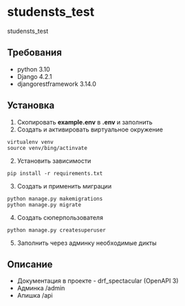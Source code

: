 # studensts_test
studensts_test
## Требования
* python 3.10
* Django 4.2.1
* djangorestframework 3.14.0
## Установка
1. Скопировать **example.env** в **.env** и заполнить
2. Создать и активировать виртуальное окружение
```
virtualenv venv
source venv/bing/actinvate
```
2. Установить зависимости
```
pip install -r requirements.txt
```
3. Создать и применить миграции
```
python manage.py makemigrations
python manage.py migrate
```
4. Создать сюперпользователя
```
python manage.py createsuperuser
```
5. Заполнить через админку необходимые дикты

## Описание
* Документация в проекте - drf_spectacular (OpenAPI 3)
* Админка /admin
* Апишка /api
